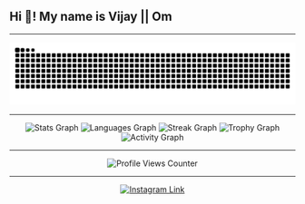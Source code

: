 <h2 align="left">Hi 👋! My name is Vijay || Om</h2>

---

<!-- Snake Animation -->
<p align="center">
  <img src="https://raw.githubusercontent.com/omvijaysharma/omvijaysharma/output/snake.svg" alt="Snake animation" />
</p>

---

<!-- GitHub Stats, Languages, Streak, Trophies, and Activity Graph -->
<div align="center">
  <!-- GitHub Stats -->
  <img src="https://github-readme-stats.vercel.app/api?username=omvijaysharma&hide_title=true&hide_rank=false&show_icons=true&include_all_commits=true&count_private=true&disable_animations=false&theme=dracula&locale=en&hide_border=true" height="150" alt="Stats Graph" />
  
  <!-- Most Used Languages -->
  <img src="https://github-readme-stats.vercel.app/api/top-langs?username=omvijaysharma&locale=en&hide_title=true&layout=compact&card_width=320&langs_count=10&theme=dark&hide_border=true" height="150" alt="Languages Graph" />
  
  <!-- GitHub Streak -->
  <img src="https://streak-stats.demolab.com?user=omvijaysharma&locale=en&mode=weekly&theme=dracula&hide_border=true&border_radius=5" height="150" alt="Streak Graph" />
  
  <!-- GitHub Trophies -->
  <img src="https://github-profile-trophy.vercel.app?username=omvijaysharma&column=5&margin-w=15&margin-h=15&no-bg=true&no-frame=true" height="150" alt="Trophy Graph" />
  
  <!-- GitHub Activity Graph -->
  <img src="https://github-readme-activity-graph.vercel.app/graph?username=omvijaysharma&radius=16&theme=nord&area=true&hide_border=true" height="150" alt="Activity Graph" />
</div>

---

<!-- Profile Counter -->
<p align="center">
  <img src="https://komarev.com/ghpvc/?username=omvijaysharma&color=brightgreen&style=for-the-badge&label=PROFILE+VIEWS" alt="Profile Views Counter" />
</p>

---

<!-- Instagram Link as Button -->
<p align="center">
  <a href="https://www.instagram.com/om.vijay.sharma/" target="_blank">
    <img src="https://img.shields.io/badge/Follow%20Me%20on%20Instagram-E4405F?style=for-the-badge&logo=instagram&logoColor=white" alt="Instagram Link" />
  </a>
</p>